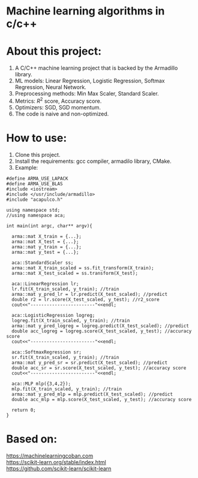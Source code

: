 # Machine learning algorithms in c/c++
# About this project:
1. A C/C++ machine learning project that is backed by the Armadillo library.
2. ML models: Linear Regression, Logistic Regression, Softmax Regression, Neural Network.
3. Preprocessing methods: Min Max Scaler, Standard Scaler.
4. Metrics: $R^2$ score, Accuracy score.
5. Optimizers: SGD, SGD momentum.
6. The code is naive and non-optimized.
# How to use:
1. Clone this project.
2. Install the requirements: gcc compiler, armadilo library, CMake.
3. Example:
```
#define ARMA_USE_LAPACK
#define ARMA_USE_BLAS
#include <iostream>
#include </usr/include/armadillo>
#include "acapulco.h"

using namespace std;
//using namespace aca;

int main(int argc, char** argv){

  arma::mat X_train = {...};
  arma::mat X_test = {...};
  arma::mat y_train = {...};
  arma::mat y_test = {...};

  aca::StandardScaler ss;
  arma::mat X_train_scaled = ss.fit_transform(X_train);
  arma::mat X_test_scaled = ss.transform(X_test);
  
  aca::LinearRegression lr;
  lr.fit(X_train_scaled, y_train); //train
  arma::mat y_pred_lr = lr.predict(X_test_scaled); //predict
  double r2 = lr.score(X_test_scaled, y_test); //r2_score
  cout<<"------------------------"<<endl;

  aca::LogisticRegression logreg;
  logreg.fit(X_train_scaled, y_train); //train
  arma::mat y_pred_logreg = logreg.predict(X_test_scaled); //predict
  double acc_logreg = logreg.score(X_test_scaled, y_test); //accuracy score
  cout<<"------------------------"<<endl;

  aca::SoftmaxRegression sr;
  sr.fit(X_train_scaled, y_train); //train
  arma::mat y_pred_sr = sr.predict(X_test_scaled); //predict
  double acc_sr = sr.score(X_test_scaled, y_test); //accuracy score	
  cout<<"------------------------"<<endl;
 
  aca::MLP mlp({3,4,2});
  mlp.fit(X_train_scaled, y_train); //train
  arma::mat y_pred_mlp = mlp.predict(X_test_scaled); //predict
  double acc_mlp = mlp.score(X_test_scaled, y_test); //accuracy score
  
  return 0;
}

```
# Based on:
  https://machinelearningcoban.com \
  https://scikit-learn.org/stable/index.html \
  https://github.com/scikit-learn/scikit-learn
